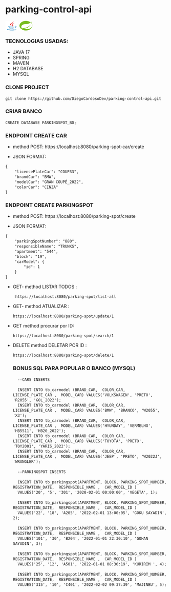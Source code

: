 # parking-control-api
<div>
   <img align="center" alt="Diego-Java" height="30" width="40" src="https://raw.githubusercontent.com/devicons/devicon/master/icons/java/java-original.svg">
  <img align="center" alt="Diego-Spring" height="30" width="40" src="https://raw.githubusercontent.com/devicons/devicon/master/icons/spring/spring-original.svg">
 <div/>
   
   ### TECNOLOGIAS USADAS:
   * JAVA 17
   * SPRING
   * MAVEN
   * H2 DATABASE
   * MYSQL 
   
   ### CLONE PROJECT
   ```
   git clone https://github.com/DiegoCardosoDev/parking-control-api.git
   
   ```
   
   ### CRIAR BANCO
   ```
   CREATE DATABASE PARKINGSPOT_BD;
   ```
  
### ENDPOINT CREATE CAR
   * method POST: https://localhost:8080/parking-spot-car/create
   
   * JSON FORMAT:
  
```
{
    "licensePlateCar": "COUP33",
    "brandCar": "BMW",
    "modelCar": "GRAN COUPÉ_2022",
    "colorCar": "CINZA"
}
```
### ENDPOINT CREATE PARKINGSPOT
   * method POST: https://localhost:8080/parking-spot/create
   
   * JSON FORMAT:

```
{
    "parkingSpotNumber": "880",
    "responsibleName": "TRUNKS",
    "apartment": "544",
    "block": "19",
    "carModel": {
        "id": 1
    }
}
```
* GET- method LISTAR TODOS :
   ```
    https://localhost:8080/parking-spot/list-all
   ```
* GET- method ATUALIZAR : 
   ```
   https://localhost:8080/parking-spot/update/1
   ```
* GET method procurar por ID:
   ```
   https://localhost:8080/parking-spot/search/1
   ```
* DELETE method DELETAR POR ID :
   ```
   https://localhost:8080/parking-spot/delete/1
   ```

   
  ### BONUS SQL PARA POPULAR O BANCO (MYSQL)
   
   ```
     --CARS INSERTS

     INSERT INTO tb_carmodel (BRAND_CAR,  COLOR_CAR,  LICENSE_PLATE_CAR ,  MODEL_CAR) VALUES('VOLKSWAGEN', 'PRETO', 'R2055', 'GOL_2022');
     INSERT INTO tb_carmodel (BRAND_CAR,  COLOR_CAR,  LICENSE_PLATE_CAR ,  MODEL_CAR) VALUES('BMW', 'BRANCO', 'W2055', 'X3');
     INSERT INTO tb_carmodel (BRAND_CAR,  COLOR_CAR,  LICENSE_PLATE_CAR ,  MODEL_CAR) VALUES('HYUNDAY', 'VERMELHO', 'HB5511', 'HB20_2022');
     INSERT INTO tb_carmodel (BRAND_CAR,  COLOR_CAR,  LICENSE_PLATE_CAR ,  MODEL_CAR) VALUES('TOYOTA', 'PRETO', 'TOY2001', 'YARIS_2022');
     INSERT INTO tb_carmodel (BRAND_CAR,  COLOR_CAR,  LICENSE_PLATE_CAR ,  MODEL_CAR) VALUES('JEEP', 'PRETO', 'W2022J', 'WRANGLER');
   
     --PARKINGSPOT INSERTS

     INSERT INTO tb_parkingspot(APARTMENT, BLOCK, PARKING_SPOT_NUMBER, REGISTRATION_DATE,  RESPONSIBLE_NAME ,  CAR_MODEL_ID )
     VALUES('20', '5', '301', '2020-02-01 00:00:00', 'VEGETA', 1);

     INSERT INTO tb_parkingspot(APARTMENT, BLOCK, PARKING_SPOT_NUMBER, REGISTRATION_DATE,  RESPONSIBLE_NAME ,  CAR_MODEL_ID )
     VALUES('22', '18', 'A205', '2022-02-01 13:00:05', 'GOKU SAYADIN', 2);

     INSERT INTO tb_parkingspot(APARTMENT, BLOCK, PARKING_SPOT_NUMBER, REGISTRATION_DATE,  RESPONSIBLE_NAME ,  CAR_MODEL_ID )
     VALUES('101', '30', 'B204', '2022-01-01 22:30:10', 'GOHAN SAYADIN', 3);

     INSERT INTO tb_parkingspot(APARTMENT, BLOCK, PARKING_SPOT_NUMBER, REGISTRATION_DATE,  RESPONSIBLE_NAME ,  CAR_MODEL_ID )
     VALUES('25', '12', 'A501', '2022-01-01 08:30:19', 'KURIRIM ', 4);

     INSERT INTO tb_parkingspot(APARTMENT, BLOCK, PARKING_SPOT_NUMBER, REGISTRATION_DATE,  RESPONSIBLE_NAME ,  CAR_MODEL_ID )
     VALUES('315', '10', 'C401', '2022-02-02 09:37:39', 'MAJINBU', 5);
   ```

